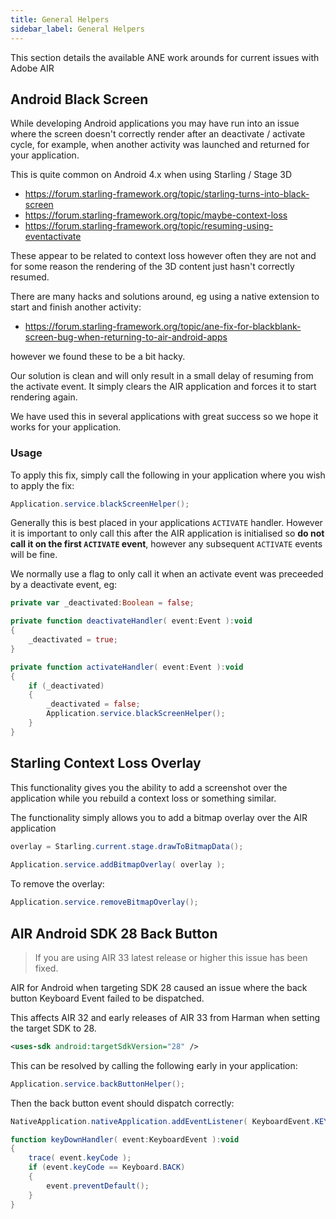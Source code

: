 ```yaml
---
title: General Helpers
sidebar_label: General Helpers
---
```


This section details the available ANE work arounds for current issues 
with Adobe AIR


## Android Black Screen 

While developing Android applications you may have run into an issue where 
the screen doesn't correctly render after an deactivate / activate cycle, 
for example, when another activity was launched and returned for your application.

This is quite common on Android 4.x when using Starling / Stage 3D 

- https://forum.starling-framework.org/topic/starling-turns-into-black-screen
- https://forum.starling-framework.org/topic/maybe-context-loss
- https://forum.starling-framework.org/topic/resuming-using-eventactivate

These appear to be related to context loss however often they are not and for 
some reason the rendering of the 3D content just hasn't correctly resumed.

There are many hacks and solutions around, eg using a native extension to 
start and finish another activity:

- https://forum.starling-framework.org/topic/ane-fix-for-blackblank-screen-bug-when-returning-to-air-android-apps

however we found these to be a bit hacky.

Our solution is clean and will only result in a small delay of resuming from
the activate event. It simply clears the AIR application and forces it to 
start rendering again.

We have used this in several applications with great success so we hope it 
works for your application.


### Usage

To apply this fix, simply call the following in your application where 
you wish to apply the fix:

```actionscript
Application.service.blackScreenHelper();
```

Generally this is best placed in your applications `ACTIVATE` handler.
However it is important to only call this after the AIR application is initialised 
so **do not call it on the first `ACTIVATE` event**, however any subsequent 
`ACTIVATE` events will be fine. 

We normally use a flag to only call it when an activate event was preceeded 
by a deactivate event, eg:

```actionscript
private var _deactivated:Boolean = false;

private function deactivateHandler( event:Event ):void 
{
	_deactivated = true;
}

private function activateHandler( event:Event ):void 
{
	if (_deactivated)
	{
		_deactivated = false;
		Application.service.blackScreenHelper();
	}
}
```


## Starling Context Loss Overlay

This functionality gives you the ability to add a screenshot over the application 
while you rebuild a context loss or something similar. 

The functionality simply allows you to add a bitmap overlay over the AIR application

```actionscript
overlay = Starling.current.stage.drawToBitmapData();
			
Application.service.addBitmapOverlay( overlay );
```


To remove the overlay:

```actionscript
Application.service.removeBitmapOverlay();
```



## AIR Android SDK 28 Back Button

>
> If you are using AIR 33 latest release or higher this issue has been fixed.
>

AIR for Android when targeting SDK 28 caused an issue where the back button Keyboard Event failed to be dispatched.

This affects AIR 32 and early releases of AIR 33 from Harman when setting the target SDK to 28.

```xml
<uses-sdk android:targetSdkVersion="28" />
```


This can be resolved by calling the following early in your application:

```actionscript
Application.service.backButtonHelper();
```

Then the back button event should dispatch correctly:

```actionscript
NativeApplication.nativeApplication.addEventListener( KeyboardEvent.KEY_DOWN, keyDownHandler );

function keyDownHandler( event:KeyboardEvent ):void
{
	trace( event.keyCode );
	if (event.keyCode == Keyboard.BACK)
	{
		event.preventDefault();
	}
}
```



